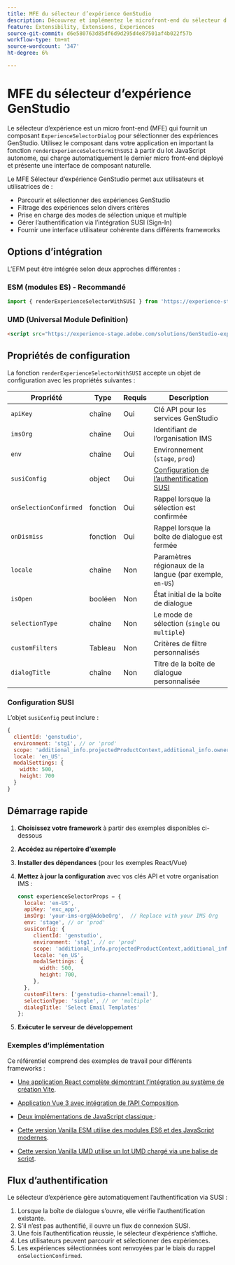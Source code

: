 ```yaml
---
title: MFE du sélecteur d’expérience GenStudio
description: Découvrez et implémentez le microfront-end du sélecteur d’expérience pour vos applications et modules complémentaires GenStudio.
feature: Extensibility, Extensions, Experiences
source-git-commit: d6e580763d85df6d9d295d4e87501af4b022f57b
workflow-type: tm+mt
source-wordcount: '347'
ht-degree: 6%

---
```


# MFE du sélecteur d’expérience GenStudio

Le sélecteur d’expérience est un micro front-end (MFE) qui fournit un composant `ExperienceSelectorDialog` pour sélectionner des expériences GenStudio. Utilisez le composant dans votre application en important la fonction `renderExperienceSelectorWithSUSI` à partir du lot JavaScript autonome, qui charge automatiquement le dernier micro front-end déployé et présente une interface de composant naturelle.

Le MFE Sélecteur d’expérience GenStudio permet aux utilisateurs et utilisatrices de :

- Parcourir et sélectionner des expériences GenStudio
- Filtrage des expériences selon divers critères
- Prise en charge des modes de sélection unique et multiple
- Gérer l’authentification via l’intégration SUSI (Sign-In)
- Fournir une interface utilisateur cohérente dans différents frameworks

## Options d’intégration

L’EFM peut être intégrée selon deux approches différentes :

### ESM (modules ES) - Recommandé

```javascript
import { renderExperienceSelectorWithSUSI } from 'https://experience-stage.adobe.com/solutions/GenStudio-experience-selector-mfe/static-assets/resources/@genstudio/experience-selector/esm/standalone.js';
```

### UMD (Universal Module Definition)

```html
<script src="https://experience-stage.adobe.com/solutions/GenStudio-experience-selector-mfe/static-assets/resources/@genstudio/experience-selector/umd/standalone.js"></script>
```

## Propriétés de configuration

La fonction `renderExperienceSelectorWithSUSI` accepte un objet de configuration avec les propriétés suivantes :

| Propriété | Type | Requis | Description |
|----------|------|----------|-------------|
| `apiKey` | chaîne | Oui | Clé API pour les services GenStudio |
| `imsOrg` | chaîne | Oui | Identifiant de l’organisation IMS |
| `env` | chaîne | Oui | Environnement (`stage`, `prod`) |
| `susiConfig` | object | Oui | [Configuration de l’authentification SUSI](#susi-configuration) |
| `onSelectionConfirmed` | fonction | Oui | Rappel lorsque la sélection est confirmée |
| `onDismiss` | fonction | Oui | Rappel lorsque la boîte de dialogue est fermée |
| `locale` | chaîne | Non | Paramètres régionaux de la langue (par exemple, `en-US`) |
| `isOpen` | booléen | Non | État initial de la boîte de dialogue |
| `selectionType` | chaîne | Non | Le mode de sélection (`single` ou `multiple`) |
| `customFilters` | Tableau | Non | Critères de filtre personnalisés |
| `dialogTitle` | chaîne | Non | Titre de la boîte de dialogue personnalisée |

### Configuration SUSI

L’objet `susiConfig` peut inclure :

```javascript
{
  clientId: 'genstudio',
  environment: 'stg1', // or 'prod'
  scope: 'additional_info.projectedProductContext,additional_info.ownerOrg,AdobeID,openid,session,read_organizations,ab.manage',
  locale: 'en_US',
  modalSettings: {
    width: 500,
    height: 700
  }
}
```

## Démarrage rapide

1. **Choisissez votre framework** à partir des exemples disponibles ci-dessous
1. **Accédez au répertoire d’exemple**
1. **Installer des dépendances** (pour les exemples React/Vue)
1. **Mettez à jour la configuration** avec vos clés API et votre organisation IMS :

   ```javascript
   const experienceSelectorProps = {
     locale: 'en-US',
     apiKey: 'exc_app',           
     imsOrg: 'your-ims-org@AdobeOrg',  // Replace with your IMS Org
     env: 'stage', // or 'prod'
     susiConfig: {
        clientId: 'genstudio',
        environment: 'stg1', // or 'prod'
        scope: 'additional_info.projectedProductContext,additional_info.ownerOrg,AdobeID,openid,session,read_organizations,ab.manage',
        locale: 'en_US',
        modalSettings: {
          width: 500,
          height: 700,
        },
     },
     customFilters: ['genstudio-channel:email'],
     selectionType: 'single', // or 'multiple'
     dialogTitle: 'Select Email Templates'
   };
   ```

1. **Exécuter le serveur de développement**

### Exemples d’implémentation

Ce référentiel comprend des exemples de travail pour différents frameworks :

- [Une application React complète démontrant l’intégration au système de création Vite](https://github.com/adobe/genstudio-extensibility-examples/tree/main/genstudio-experience-selector-mfe/react-js).

- [Application Vue 3 avec intégration de l’API Composition](https://github.com/adobe/genstudio-extensibility-examples/tree/main/genstudio-experience-selector-mfe/vue-js).

- [Deux implémentations de JavaScript classique ](https://github.com/adobe/genstudio-extensibility-examples/tree/main/genstudio-experience-selector-mfe/vanilla-js) :

- [Cette version Vanilla ESM utilise des modules ES6 et des JavaScript modernes](https://github.com/adobe/genstudio-extensibility-examples/tree/main/genstudio-experience-selector-mfe/vanilla-js/vanilla-esm).

- [Cette version Vanilla UMD utilise un lot UMD chargé via une balise de script](https://github.com/adobe/genstudio-extensibility-examples/tree/main/genstudio-experience-selector-mfe/vanilla-js/vanilla-umd-global-var).

## Flux d’authentification

Le sélecteur d’expérience gère automatiquement l’authentification via SUSI :

1. Lorsque la boîte de dialogue s’ouvre, elle vérifie l’authentification existante.
1. S’il n’est pas authentifié, il ouvre un flux de connexion SUSI.
1. Une fois l’authentification réussie, le sélecteur d’expérience s’affiche.
1. Les utilisateurs peuvent parcourir et sélectionner des expériences.
1. Les expériences sélectionnées sont renvoyées par le biais du rappel `onSelectionConfirmed`.
